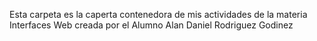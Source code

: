 Esta carpeta es la caperta contenedora de mis actividades de la materia Interfaces Web  creada por el Alumno Alan Daniel Rodriguez Godinez 